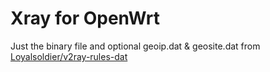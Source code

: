 # Xray for OpenWrt

Just the binary file and optional geoip.dat & geosite.dat from [Loyalsoldier/v2ray-rules-dat](https://github.com/Loyalsoldier/v2ray-rules-dat)
